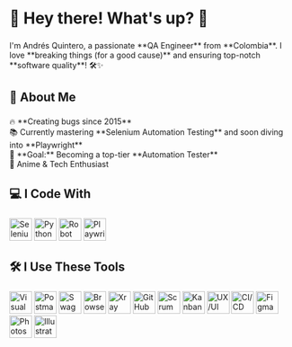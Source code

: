 <h1 align="left">🚀 Hey there! What's up? 👋</h1>

###

<p align="left">I'm Andrés Quintero, a passionate **QA Engineer** from **Colombia**. I love **breaking things (for a good cause)** and ensuring top-notch **software quality**! 🛠️✨</p>

###

<h2 align="left">🌟 About Me</h2>

###

<p align="left">🔥 **Creating bugs since 2015**<br>📚 Currently mastering **Selenium Automation Testing** and soon diving into **Playwright**<br>🎯 **Goal:** Becoming a top-tier **Automation Tester**<br>🎲 Anime & Tech Enthusiast</p>

###

<h2 align="left">💻 I Code With</h2>

###

<div align="left">
<p>
<!-- Selenium -->
<img src="https://cdn.jsdelivr.net/gh/devicons/devicon/icons/selenium/selenium-original.svg" height="40" alt="Selenium logo"/>
<!-- Python -->
<img src="https://cdn.jsdelivr.net/gh/devicons/devicon/icons/python/python-original.svg" height="40" alt="Python logo"/>
<!-- Robot Framework -->
<img src="https://upload.wikimedia.org/wikipedia/commons/e/e4/Robot-framework-logo.png" height="40" alt="Robot Framework logo"/>
<!-- Playwright -->
<img src="https://playwright.dev/img/playwright-logo.svg" height="40" alt="Playwright logo"/>
</p>
</div>

###

<h2 align="left">🛠️ I Use These Tools</h2>

###

<div align="left">
<p>
<!-- Visual Studio 2022 -->
<img src="https://cdn.jsdelivr.net/gh/devicons/devicon/icons/visualstudio/visualstudio-plain.svg" height="40" alt="Visual Studio logo"/>
<!-- Postman -->
<img src="https://www.vectorlogo.zone/logos/getpostman/getpostman-icon.svg" height="40" alt="Postman logo"/>
<!-- Swagger -->
<img src="https://cdn.worldvectorlogo.com/logos/swagger-1.svg" height="40" alt="Swagger logo"/>
<!-- BrowserStack -->
<img src="https://www.vectorlogo.zone/logos/browserstack/browserstack-icon.svg" height="40" alt="BrowserStack logo"/>
<!-- Xray -->
<img src="https://avatars.githubusercontent.com/u/62218481?s=200&v=4" height="40" alt="Xray logo"/>
<!-- Copilot -->
<img src="https://github.githubassets.com/images/modules/copilot/copilot-mark.svg" height="40" alt="GitHub Copilot logo"/>
<!-- Scrum -->
<img src="https://upload.wikimedia.org/wikipedia/commons/5/58/Scrum_Framework.png" height="40" alt="Scrum logo"/>
<!-- Kanban -->
<img src="https://upload.wikimedia.org/wikipedia/commons/6/60/Kanban_board_explained.png" height="40" alt="Kanban logo"/>
<!-- UX/UI -->
<img src="https://upload.wikimedia.org/wikipedia/commons/9/96/UX_Design_Icon.svg" height="40" alt="UX/UI logo"/>
<!-- CI/CD -->
<img src="https://cdn-icons-png.flaticon.com/512/919/919247.png" height="40" alt="CI/CD logo"/>
<!-- Figma -->
<img src="https://upload.wikimedia.org/wikipedia/commons/3/33/Figma-logo.svg" height="40" alt="Figma logo"/>
<!-- Photoshop -->
<img src="https://upload.wikimedia.org/wikipedia/commons/a/af/Adobe_Photoshop_CC_icon.svg" height="40" alt="Photoshop logo"/>
<!-- Illustrator -->
<img src="https://upload.wikimedia.org/wikipedia/commons/f/fb/Adobe_Illustrator_CC_icon.svg" height="40" alt="Illustrator logo"/>
</p>
</div>

